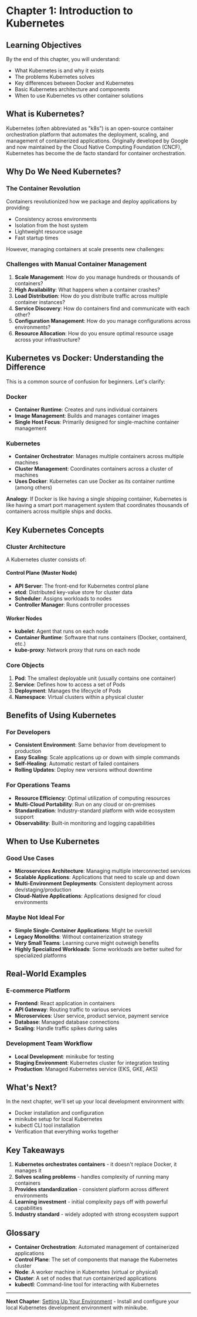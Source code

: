 # Chapter 1: Introduction to Kubernetes

## Learning Objectives

By the end of this chapter, you will understand:
- What Kubernetes is and why it exists
- The problems Kubernetes solves
- Key differences between Docker and Kubernetes
- Basic Kubernetes architecture and components
- When to use Kubernetes vs other container solutions

## What is Kubernetes?

Kubernetes (often abbreviated as "k8s") is an open-source container orchestration platform that automates the deployment, scaling, and management of containerized applications. Originally developed by Google and now maintained by the Cloud Native Computing Foundation (CNCF), Kubernetes has become the de facto standard for container orchestration.

## Why Do We Need Kubernetes?

### The Container Revolution

Containers revolutionized how we package and deploy applications by providing:
- Consistency across environments
- Isolation from the host system
- Lightweight resource usage
- Fast startup times

However, managing containers at scale presents new challenges:

### Challenges with Manual Container Management

1. **Scale Management**: How do you manage hundreds or thousands of containers?
2. **High Availability**: What happens when a container crashes?
3. **Load Distribution**: How do you distribute traffic across multiple container instances?
4. **Service Discovery**: How do containers find and communicate with each other?
5. **Configuration Management**: How do you manage configurations across environments?
6. **Resource Allocation**: How do you ensure optimal resource usage across your infrastructure?

## Kubernetes vs Docker: Understanding the Difference

This is a common source of confusion for beginners. Let's clarify:

### Docker
- **Container Runtime**: Creates and runs individual containers
- **Image Management**: Builds and manages container images
- **Single Host Focus**: Primarily designed for single-machine container management

### Kubernetes
- **Container Orchestrator**: Manages multiple containers across multiple machines
- **Cluster Management**: Coordinates containers across a cluster of machines
- **Uses Docker**: Kubernetes can use Docker as its container runtime (among others)

**Analogy**: If Docker is like having a single shipping container, Kubernetes is like having a smart port management system that coordinates thousands of containers across multiple ships and docks.

## Key Kubernetes Concepts

### Cluster Architecture

A Kubernetes cluster consists of:

#### Control Plane (Master Node)
- **API Server**: The front-end for Kubernetes control plane
- **etcd**: Distributed key-value store for cluster data
- **Scheduler**: Assigns workloads to nodes
- **Controller Manager**: Runs controller processes

#### Worker Nodes
- **kubelet**: Agent that runs on each node
- **Container Runtime**: Software that runs containers (Docker, containerd, etc.)
- **kube-proxy**: Network proxy that runs on each node

### Core Objects

1. **Pod**: The smallest deployable unit (usually contains one container)
2. **Service**: Defines how to access a set of Pods
3. **Deployment**: Manages the lifecycle of Pods
4. **Namespace**: Virtual clusters within a physical cluster

## Benefits of Using Kubernetes

### For Developers
- **Consistent Environment**: Same behavior from development to production
- **Easy Scaling**: Scale applications up or down with simple commands
- **Self-Healing**: Automatic restart of failed containers
- **Rolling Updates**: Deploy new versions without downtime

### For Operations Teams
- **Resource Efficiency**: Optimal utilization of computing resources
- **Multi-Cloud Portability**: Run on any cloud or on-premises
- **Standardization**: Industry-standard platform with wide ecosystem support
- **Observability**: Built-in monitoring and logging capabilities

## When to Use Kubernetes

### Good Use Cases
- **Microservices Architecture**: Managing multiple interconnected services
- **Scalable Applications**: Applications that need to scale up and down
- **Multi-Environment Deployments**: Consistent deployment across dev/staging/production
- **Cloud-Native Applications**: Applications designed for cloud environments

### Maybe Not Ideal For
- **Simple Single-Container Applications**: Might be overkill
- **Legacy Monoliths**: Without containerization strategy
- **Very Small Teams**: Learning curve might outweigh benefits
- **Highly Specialized Workloads**: Some workloads are better suited for specialized platforms

## Real-World Examples

### E-commerce Platform
- **Frontend**: React application in containers
- **API Gateway**: Routing traffic to various services
- **Microservices**: User service, product service, payment service
- **Database**: Managed database connections
- **Scaling**: Handle traffic spikes during sales

### Development Team Workflow
- **Local Development**: minikube for testing
- **Staging Environment**: Kubernetes cluster for integration testing
- **Production**: Managed Kubernetes service (EKS, GKE, AKS)

## What's Next?

In the next chapter, we'll set up your local development environment with:
- Docker installation and configuration
- minikube setup for local Kubernetes
- kubectl CLI tool installation
- Verification that everything works together

## Key Takeaways

1. **Kubernetes orchestrates containers** - it doesn't replace Docker, it manages it
2. **Solves scaling problems** - handles complexity of running many containers
3. **Provides standardization** - consistent platform across different environments
4. **Learning investment** - initial complexity pays off with powerful capabilities
5. **Industry standard** - widely adopted with strong ecosystem support

## Glossary

- **Container Orchestration**: Automated management of containerized applications
- **Control Plane**: The set of components that manage the Kubernetes cluster
- **Node**: A worker machine in Kubernetes (virtual or physical)
- **Cluster**: A set of nodes that run containerized applications
- **kubectl**: Command-line tool for interacting with Kubernetes

---

**Next Chapter**: [Setting Up Your Environment](../02-setup/) - Install and configure your local Kubernetes development environment with minikube.